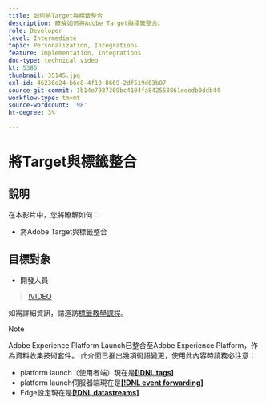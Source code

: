 ```yaml
---
title: 如何將Target與標籤整合
description: 瞭解如何將Adobe Target與標籤整合。
role: Developer
level: Intermediate
topic: Personalization, Integrations
feature: Implementation, Integrations
doc-type: technical video
kt: 5385
thumbnail: 35145.jpg
exl-id: 46230e24-b6e8-4f10-8669-2df519d03b87
source-git-commit: 1b14e7987309bc4104fa842558861eeedb0ddb44
workflow-type: tm+mt
source-wordcount: '98'
ht-degree: 3%

---
```


# 將Target與標籤整合

## 說明

在本影片中，您將瞭解如何：

* 將Adobe Target與標籤整合

## 目標對象

* 開發人員

>[!VIDEO](https://video.tv.adobe.com/v/35145/?quality=12)

如需詳細資訊，請造訪[標籤教學課程](https://experienceleague.adobe.com/docs/launch-learn/implementing-in-websites-with-launch/index.html?lang=en)。

>[!NOTE]
>
>Adobe Experience Platform Launch已整合至Adobe Experience Platform，作為資料收集技術套件。 此介面已推出幾項術語變更，使用此內容時請務必注意：
>
> * platform launch（使用者端）現在是&#x200B;**[[!DNL tags]](https://experienceleague.adobe.com/docs/experience-platform/tags/home.html)**
> * platform launch伺服器端現在是&#x200B;**[[!DNL event forwarding]](https://experienceleague.adobe.com/docs/experience-platform/tags/event-forwarding/overview.html)**
> * Edge設定現在是&#x200B;**[[!DNL datastreams]](https://experienceleague.adobe.com/docs/experience-platform/edge/fundamentals/datastreams.html)**

